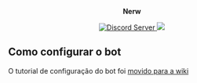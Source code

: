 <p align="center">
  <b>Nerw</b><br>
  
<p align="center">
  <a href="https://discord.gg/zHAFwpFtYz">
    <img src="https://discord.com/api/guilds/790744527450800139/widget.png?style=shield" alt="Discord Server">
  </a>
  <a>
    <img src="https://img.shields.io/tokei/lines/github/cinderela-baiana/nerw?label=linhas%20de%20c%C3%B3digo">
  </a>

## Como configurar o bot

O tutorial de configuração do bot foi [movido para a wiki](https://github.com/joao-0213/BotGamera/wiki/Configurar-o-bot)
